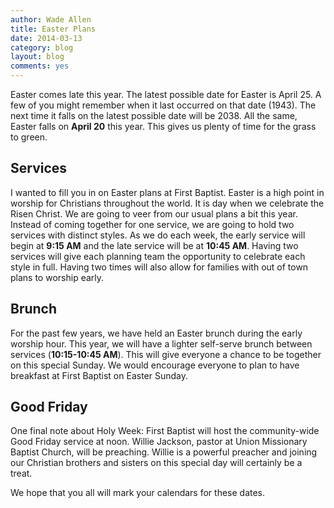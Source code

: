 ```yaml
---
author: Wade Allen
title: Easter Plans
date: 2014-03-13
category: blog
layout: blog
comments: yes
---
```

 
Easter comes late this year. The latest possible date for Easter is April 25. A few of you might remember when it last occurred on that date (1943). The next time it falls on the latest possible date will be 2038. All the same, Easter falls on **April 20** this year. This gives us plenty of time for the grass to green.

## Services

I wanted to fill you in on Easter plans at First Baptist. Easter is a high point in worship for Christians throughout the world. It is day when we celebrate the Risen Christ. We are going to veer from our usual plans a bit this year. Instead of coming together for one service, we are going to hold two services with distinct styles. As we do each week, the early service will begin at **9:15 AM** and the late service will be at **10:45 AM**. Having two services will give each planning team the opportunity to celebrate each style in full. Having two times will also allow for families with out of town plans to worship early. 

## Brunch

For the past few years, we have held an Easter brunch during the early worship hour. This year, we will have a lighter self-serve brunch between services (**10:15-10:45 AM**). This will give everyone a chance to be together on this special Sunday. We would encourage everyone to plan to have breakfast at First Baptist on Easter Sunday.

## Good Friday

One final note about Holy Week: First Baptist will host the community-wide Good Friday service at noon. Willie Jackson, pastor at Union Missionary Baptist Church, will be preaching. Willie is a powerful preacher and joining our Christian brothers and sisters on this special day will certainly be a treat.

We hope that you all will mark your calendars for these dates.
